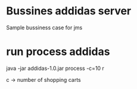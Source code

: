 # Bussines addidas server
Sample bussiness case for jms


# run process addidas
java -jar addidas-1.0.jar process -c=10 r


c -> number of shopping carts